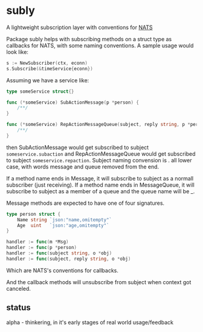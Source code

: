 # subly
A lightweight subscription layer with conventions for [NATS](http://nats.io/)

Package subly helps with subscribing methods on a struct type as callbacks for NATS, with some naming conventions. A sample usage would look like:

```go
s := NewSubscriber(ctx, econn)
s.Subscribe(&timeService{econn})
```

Assuming we have a service like:

```go
type someService struct{}

func (*someService) SubActionMessage(p *person) {
    /**/
}

func (*someService) RepActionMessageQueue(subject, reply string, p *person) {
    /**/
}
```

then SubActionMessage would get subscribed to subject `someservice.subaction` and RepActionMessageQueue would get subscribed to subject `someservice.repaction`. Subject naming convension is <struct type name>.<method name> all lower case,
with words message and queue removed from the end.

If a method name ends in Message, it will subscribe to subject as a normall
subscriber (just receiving). If a method name ends in MessageQueue, it will subscribe
to subject as a member of a queue and the queue name will be <struct type name>_<method name>.

Message methods are expected to have one of four signatures.

```go
type person struct {
	Name string `json:"name,omitempty"`
	Age  uint   `json:"age,omitempty"`
}

handler := func(m *Msg)
handler := func(p *person)
handler := func(subject string, o *obj)
handler := func(subject, reply string, o *obj)
```

Which are NATS's conventions for callbacks.

And the callback methods will unsubscribe from subject when context got canceled.

## status
alpha - thinkering, in it's early stages of real world usage/feedback